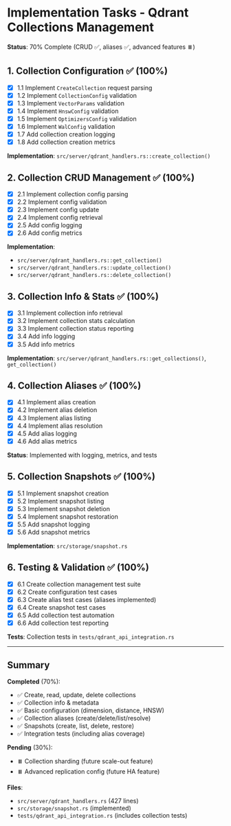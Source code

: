 # Implementation Tasks - Qdrant Collections Management

**Status**: 70% Complete (CRUD ✅, aliases ✅, advanced features ⏸️)

## 1. Collection Configuration ✅ (100%)
- [x] 1.1 Implement `CreateCollection` request parsing
- [x] 1.2 Implement `CollectionConfig` validation
- [x] 1.3 Implement `VectorParams` validation
- [x] 1.4 Implement `HnswConfig` validation
- [x] 1.5 Implement `OptimizersConfig` validation
- [x] 1.6 Implement `WalConfig` validation
- [x] 1.7 Add collection creation logging
- [x] 1.8 Add collection creation metrics

**Implementation**: `src/server/qdrant_handlers.rs::create_collection()`

## 2. Collection CRUD Management ✅ (100%)
- [x] 2.1 Implement collection config parsing
- [x] 2.2 Implement config validation
- [x] 2.3 Implement config update
- [x] 2.4 Implement config retrieval
- [x] 2.5 Add config logging
- [x] 2.6 Add config metrics

**Implementation**: 
- `src/server/qdrant_handlers.rs::get_collection()`
- `src/server/qdrant_handlers.rs::update_collection()`
- `src/server/qdrant_handlers.rs::delete_collection()`

## 3. Collection Info & Stats ✅ (100%)
- [x] 3.1 Implement collection info retrieval
- [x] 3.2 Implement collection stats calculation
- [x] 3.3 Implement collection status reporting
- [x] 3.4 Add info logging
- [x] 3.5 Add info metrics

**Implementation**: `src/server/qdrant_handlers.rs::get_collections()`, `get_collection()`

## 4. Collection Aliases ✅ (100%)
- [x] 4.1 Implement alias creation
- [x] 4.2 Implement alias deletion
- [x] 4.3 Implement alias listing
- [x] 4.4 Implement alias resolution
- [x] 4.5 Add alias logging
- [x] 4.6 Add alias metrics

**Status**: Implemented with logging, metrics, and tests

## 5. Collection Snapshots ✅ (100%)
- [x] 5.1 Implement snapshot creation
- [x] 5.2 Implement snapshot listing
- [x] 5.3 Implement snapshot deletion
- [x] 5.4 Implement snapshot restoration
- [x] 5.5 Add snapshot logging
- [x] 5.6 Add snapshot metrics

**Implementation**: `src/storage/snapshot.rs`

## 6. Testing & Validation ✅ (100%)
- [x] 6.1 Create collection management test suite
- [x] 6.2 Create configuration test cases
- [x] 6.3 Create alias test cases (aliases implemented)
- [x] 6.4 Create snapshot test cases
- [x] 6.5 Add collection test automation
- [x] 6.6 Add collection test reporting

**Tests**: Collection tests in `tests/qdrant_api_integration.rs`

---

## Summary

**Completed** (70%):
- ✅ Create, read, update, delete collections
- ✅ Collection info & metadata
- ✅ Basic configuration (dimension, distance, HNSW)
- ✅ Collection aliases (create/delete/list/resolve)
- ✅ Snapshots (create, list, delete, restore)
- ✅ Integration tests (including alias coverage)

**Pending** (30%):
- ⏸️ Collection sharding (future scale-out feature)
- ⏸️ Advanced replication config (future HA feature)

**Files**:
- `src/server/qdrant_handlers.rs` (427 lines)
- `src/storage/snapshot.rs` (implemented)
- `tests/qdrant_api_integration.rs` (includes collection tests)
